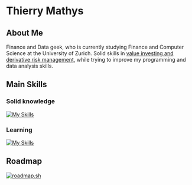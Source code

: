 # Thierry Mathys
## About Me
Finance and Data geek, who is currently studying Finance and Computer Science at the University of Zurich. Solid skills in [value investing and derivative risk management](www.linkedin.com/in/thierry-mathys-969a0728b), while trying to improve my programming and data analysis skills.
## Main Skills
### Solid knowledge
[![My Skills](https://skillicons.dev/icons?i=py,c)](https://skillicons.dev)
### Learning
[![My Skills](https://skillicons.dev/icons?i=r,github,postgres)](https://skillicons.dev)
## Roadmap

[![roadmap.sh](https://roadmap.sh/card/tall/6851b30b8a05232d3eb9c3ef?variant=dark)](https://roadmap.sh)
